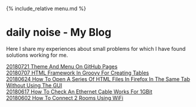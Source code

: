 {% include_relative menu.md %}

# daily noise - My Blog

Here I share my experiences about small problems for which I have found solutions working for me.

[20180721 Theme And Menu On GitHub Pages](20180721_Theme_And_Menu_On_GitHub_Pages.md)<br/>
[20180707 HTML Framework In Groovy For Creating Tables](20180707_HTML_Framework_In_Groovy_For_Creating_Tables.md)<br/>
[20180624 How To Open A Series Of HTML Files In Firefox In The Same Tab Without Using The GUI](20180624_How_To_Open_A_Series_Of_HTML_Files_In_Firefox_In_The_Same_Tab_Without_Using_The_GUI.md)<br/>
[20180617 How To Check An Ethernet Cable Works For 1GBit](20180617_How_To_Check_An_Ethernet_Cable_Works_For_1GBit.md)<br/>
[20180602 How To Connect 2 Rooms Using WiFi](20180602_How_To_Connect_2_Rooms_Using_WiFi.md)<br/>

